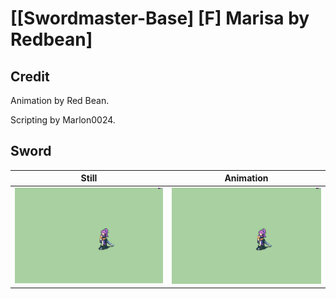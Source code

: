 # [\[Swordmaster-Base\] \[F\] Marisa by Redbean]

## Credit

Animation by Red Bean.

Scripting by Marlon0024.
	
## Sword

| Still | Animation |
| :---: | :-------: |
| ![Sword still](./Sword_000.png) | ![Sword animation](./Sword.gif) |
